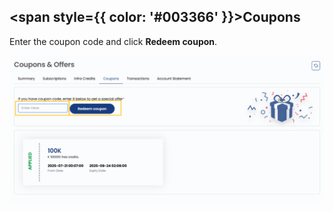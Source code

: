 ## <span style={{ color: '#003366' }}>Coupons</span>

Enter the coupon code and click **Redeem coupon**.


![Coupons](images/coupons.png)

